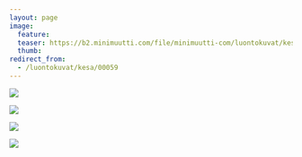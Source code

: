 ```yaml
---
layout: page
image:
  feature:
  teaser: https://b2.minimuutti.com/file/minimuutti-com/luontokuvat/kes%C3%A4/3/DS18760-245px.jpg
  thumb:
redirect_from:
  - /luontokuvat/kesa/00059
---
```


![](https://b2.minimuutti.com/file/minimuutti-com/luontokuvat/kes%C3%A4/3/DS18760-800px.jpg)

![](https://b2.minimuutti.com/file/minimuutti-com/luontokuvat/kes%C3%A4/3/DS19700-800px.jpg)

![](https://b2.minimuutti.com/file/minimuutti-com/luontokuvat/kes%C3%A4/3/DS16124-800px.jpg)

![](https://b2.minimuutti.com/file/minimuutti-com/luontokuvat/kes%C3%A4/3/DS16128-800px.jpg)
